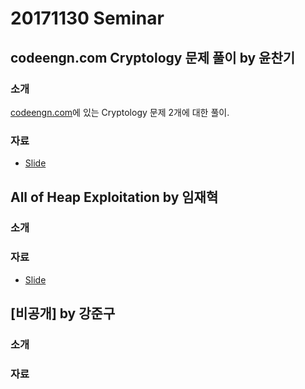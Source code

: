 # 20171130 Seminar

## codeengn.com Cryptology 문제 풀이 by 윤찬기

### 소개

[codeengn.com](https://codeengn.com)에 있는 Cryptology 문제 2개에 대한 풀이.

### 자료

* [Slide](https://github.com/ajou-whois/seminar/blob/master/2017/20171130/%5B%E1%84%8B%E1%85%B2%E1%86%AB%E1%84%8E%E1%85%A1%E1%86%AB%E1%84%80%E1%85%B5%5Dcodeengn.com%20cryptology%20%E1%84%86%E1%85%AE%E1%86%AB%E1%84%8C%E1%85%A6%20%E1%84%91%E1%85%AE%E1%86%AF%E1%84%8B%E1%85%B5.pdf)

## All of Heap Exploitation by 임재혁

### 소개

### 자료

* [Slide](https://github.com/ajou-whois/seminar/blob/master/2017/20171130/%5B%E1%84%8B%E1%85%B5%E1%86%B7%E1%84%8C%E1%85%A2%E1%84%92%E1%85%A7%E1%86%A8%5DAll%20of%20Heap%20Exploitation.pdf)

## [비공개] by 강준구

### 소개

### 자료
